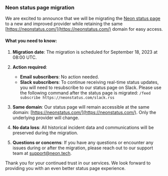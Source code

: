 ### Neon status page migration

We are excited to announce that we will be migrating the [Neon status page](https://neonstatus.com/) to a new and improved provider while retaining the same [https://neonstatus.com/](https://neonstatus.com/) domain for easy access.

#### What you need to know:

1. **Migration date**: The migration is scheduled for September 18, 2023 at 08:00 UTC.
2. **Action required**:

    - **Email subscribers**: No action needed.
    - **Slack subscribers**: To continue receiving real-time status updates, you will need to resubscribe to our status page on Slack. Please use the following command after the status page is migrated: `/feed subscribe https://neonstatus.com/slack.rss`

3. **Same domain**: Our status page will remain accessible at the same domain: [https://neonstatus.com/](https://neonstatus.com/). Only the underlying provider will change.
4. **No data loss**: All historical incident data and communications will be preserved during the migration.
5. **Questions or concerns**: If you have any questions or encounter any issues during or after the migration, please reach out to our support team at [support@neon.tech](mailto:support@neon.tec).

Thank you for your continued trust in our services. We look forward to providing you with an even better status page experience.
